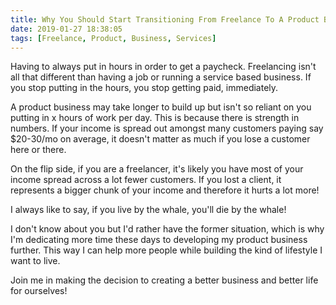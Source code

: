```yaml
---
title: Why You Should Start Transitioning From Freelance To A Product Business
date: 2019-01-27 18:38:05
tags: [Freelance, Product, Business, Services]
---
```


Having to always put in hours in order to get a paycheck. Freelancing isn't all that different than having a job or running a service based business. If you stop putting in the hours, you stop getting paid, immediately. 

A product business may take longer to build up but isn't so reliant on you putting in x hours of work per day. This is because there is strength in numbers. If your income is spread out amongst many customers paying say $20-30/mo on average, it doesn't matter as much if you lose a customer here or there. 

On the flip side, if you are a freelancer, it's likely you have most of your income spread across a lot fewer customers. If you lost a client, it represents a bigger chunk of your income and therefore it hurts a lot more!

I always like to say, if you live by the whale, you'll die by the whale!

I don't know about you but I'd rather have the former situation, which is why I'm dedicating more time these days to developing my product business further. This way I can help more people while building the kind of lifestyle I want to live.

Join me in making the decision to creating a better business and better life for ourselves!